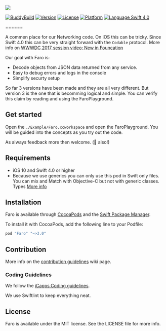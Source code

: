 ![](./Images/FaroShield.jpg)

[![BuddyBuild](https://dashboard.buddybuild.com/api/statusImage?appID=57ea1d04856a610100f8208a&branch=develop&build=latest)](https://dashboard.buddybuild.com/apps/57ea1d04856a610100f8208a/build/latest)
 [![Version](https://img.shields.io/cocoapods/v/Faro.svg?style=flat)](http://cocoapods.org/pods/Faro) [![License](https://img.shields.io/cocoapods/l/Faro.svg?style=flat)](http://cocoapods.org/pods/Faro) [![Platform](https://img.shields.io/cocoapods/p/Faro.svg?style=flat)](http://cocoapods.org/pods/Faro)
[![Language Swift 4.0](https://img.shields.io/badge/Language-Swift%203.0-orange.svg?style=flat)](https://swift.org)

======

A commen place for our Networking code. On iOS this can be tricky. Since Swift 4.0 this can be very straight forward with the `Codable` protocol. More info on [WWWDC 2017 session video: New in Founcation](https://developer.apple.com/videos/play/wwdc2017/212/)

Our goal with Faro is:

* Decode objects from JSON data returned from any service.
* Easy to debug errors and logs in the console
* Simplify securty setup

So far 3 versions have been made and they are all very different. But version 3 is the one that is becomming logical and simple. You can verify this claim by reading and using the FaroPlayground.

## Get started

Open the `./Example/Faro.xcworkspace` and open the FaroPlayground. You will be guided into the concepts as you try out the code.

As always feedback more then welcome. (🍻 also!)

## Requirements

- iOS 10 and Swift 4.0 or higher
- Because we use generics you can only use this pod in Swift only files. You can mix and Match with Objective-C but not with generic classes.  Types [More info](https://developer.apple.com/library/ios/documentation/Swift/Conceptual/BuildingCocoaApps/InteractingWithObjective-CAPIs.html#//apple_ref/doc/uid/TP40014216-CH4-ID53)

## Installation

Faro is available through [CocoaPods](http://cocoapods.org) and the [Swift Package Manager](https://swift.org/package-manager/).

To install it with CocoaPods, add the following line to your Podfile:

```ruby
pod "Faro" "~>3.0"
```

## Contribution

More info on the [contribution guidelines](https://github.com/icapps/ios-faro/wiki/Contribution) wiki page.

### Coding Guidelines

We follow the [iCapps Coding guidelines](https://github.com/icapps/coding-guidelines/tree/master/iOS/Swift).

We use Swiftlint to keep everything neat.

## License

Faro is available under the MIT license. See the LICENSE file for more info.
